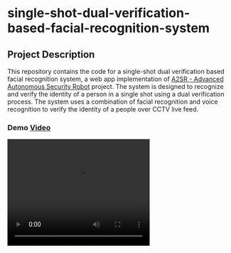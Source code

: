 # single-shot-dual-verification-based-facial-recognition-system

## Project Description
This repository contains the code for a single-shot dual verification based facial recognition system, a web app implementation of [A2SR - Advanced Autonomous Security Robot](https://github.com/adnanit035/A2SR) project. The system is designed to recognize and verify the identity of a person in a single shot using a dual verification process. The system uses a combination of facial recognition and voice recognition to verify the identity of a people over CCTV live feed. 

### Demo [Video](SF_SFRS-A2SR.mp4)
<video width="320" height="240" controls>
    <source src="SF_SFRS-A2SR.mp4" type="video/mp4">
</video>
